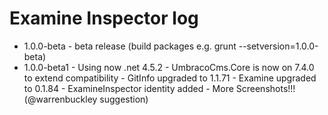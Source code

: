 Examine Inspector log
======================
- 1.0.0-beta   - beta release (build packages e.g. grunt --setversion=1.0.0-beta)
- 1.0.0-beta1  - Using now .net 4.5.2
			   - UmbracoCms.Core is now on 7.4.0 to extend compatibility
			   - GitInfo upgraded to 1.1.71
			   - Examine upgraded to 0.1.84
			   - ExamineInspector identity added
			   - More Screenshots!!! (@warrenbuckley suggestion)